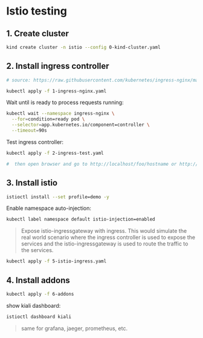 # Istio testing

## 1. Create cluster

```bash
kind create cluster -n istio --config 0-kind-cluster.yaml
```

## 2. Install ingress controller

```bash
# source: https://raw.githubusercontent.com/kubernetes/ingress-nginx/main/deploy/static/provider/kind/deploy.yaml

kubectl apply -f 1-ingress-nginx.yaml
```

Wait until is ready to process requests running:

```bash
kubectl wait --namespace ingress-nginx \
  --for=condition=ready pod \
  --selector=app.kubernetes.io/component=controller \
  --timeout=90s
```

Test ingress controller:

```bash
kubectl apply -f 2-ingress-test.yaml

#  then open browser and go to http://localhost/foo/hostname or http://localhost/bar/hostname
```

## 3. Install istio

```bash
istioctl install --set profile=demo -y
```

Enable namespace auto-injection:

```bash
kubectl label namespace default istio-injection=enabled
```

> Expose istio-ingressgateway with ingress. This would simulate the real world scenario where the ingress controller is used to expose the services and the istio-ingressgateway is used to route the traffic to the services.

```bash
kubectl apply -f 5-istio-ingress.yaml
```

## 4. Install addons

```bash
kubectl apply -f 6-addons
```

show kiali dashboard:

```bash
istioctl dashboard kiali
```

> same for grafana, jaeger, prometheus, etc.
